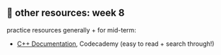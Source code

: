 ## 🤖 other resources: week 8

practice resources generally + for mid-term:
- [C++ Documentation](https://www.codecademy.com/resources/docs/cpp), Codecademy (easy to read + search through!)
